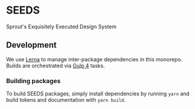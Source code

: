 # SEEDS
Sprout's Exquisitely Executed Design System

## Development

We use [Lerna](https://lernajs.io) to manage inter-package dependencies in this monorepo. Builds are orchestrated via [Gulp 4](http://gulpjs.com/) tasks.

### Building packages

To build SEEDS packages, simply install dependencies by running `yarn` and build tokens and documentation with `yarn build`.
